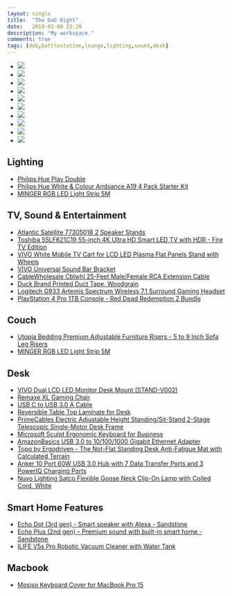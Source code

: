 ```yaml
---
layout: single
title:  "The Dab Right"
date:   2019-02-08 22:29
description: "My workspace."
comments: true
tags: [dab,battlestation,lounge,lighting,sound,desk]
---
```


<ul id="light-slider">
  <li data-thumb="/assets/images/battlestation/desk/at_kitchen_facing_printer/cool-standing4.jpg" data-src="/assets/images/battlestation/desk/at_kitchen_facing_printer/cool-standing4.jpg">
    <img src="/assets/images/battlestation/desk/at_kitchen_facing_printer/cool-standing4.jpg" />
  </li>
  <li data-thumb="/assets/images/battlestation/desk/at_kitchen_facing_printer/cool-sitting.jpg" data-src="/assets/images/battlestation/desk/at_kitchen_facing_printer/cool-sitting.jpg">
    <img src="/assets/images/battlestation/desk/at_kitchen_facing_printer/cool-sitting.jpg" />
  </li>
    <li data-thumb="/assets/images/battlestation/desk/at_couch_facing_desk/animated.gif" data-src="/assets/images/battlestation/desk/at_couch_facing_desk/animated.gif">
        <img src="/assets/images/battlestation/desk/at_couch_facing_desk/animated.gif" />
    </li>
    <li data-thumb="/assets/images/battlestation/desk/at_kitchen_facing_printer/warm-sitting.jpg" data-src="/assets/images/battlestation/desk/at_kitchen_facing_printer/warm-sitting.jpg">
        <img src="/assets/images/battlestation/desk/at_kitchen_facing_printer/warm-sitting.jpg" />
    </li>
    <li data-thumb="/assets/images/battlestation/desk/at_kitchen_facing_printer/warm-standing.jpg" data-src="/assets/images/battlestation/desk/at_kitchen_facing_printer/warm-standing.jpg">
        <img src="/assets/images/battlestation/desk/at_kitchen_facing_printer/warm-standing.jpg" />
    </li>
    <li data-thumb="/assets/images/battlestation/desk/at_kitchen_facing_printer/daytime.jpg" data-src="/assets/images/battlestation/desk/at_kitchen_facing_printer/daytime.jpg">
        <img src="/assets/images/battlestation/desk/at_kitchen_facing_printer/daytime.jpg" />
    </li>
    <li data-thumb="/assets/images/battlestation/desk/at_entrance_facing_printer/cool-standing2.jpg" data-src="/assets/images/battlestation/desk/at_entrance_facing_printer/cool-standing2.jpg">
        <img src="/assets/images/battlestation/desk/at_entrance_facing_printer/cool-standing2.jpg" />
    </li>
    <li data-thumb="/assets/images/battlestation/desk/at_entrance_facing_printer/warm-standing2.jpg" data-src="/assets/images/battlestation/desk/at_entrance_facing_printer/warm-standing2.jpg">
        <img src="/assets/images/battlestation/desk/at_entrance_facing_printer/warm-standing2.jpg" />
    </li>
    <li data-thumb="/assets/images/battlestation/desk/at_couch_facing_desk/cool.jpg" data-src="/assets/images/battlestation/desk/at_couch_facing_desk/cool.jpg">
        <img src="/assets/images/battlestation/desk/at_couch_facing_desk/cool.jpg" />
    </li>
    <li data-thumb="/assets/images/battlestation/desk/at_couch_facing_desk/cool-sitting2.jpg" data-src="/assets/images/battlestation/desk/at_couch_facing_desk/cool-sitting2.jpg">
        <img src="/assets/images/battlestation/desk/at_couch_facing_desk/cool-sitting2.jpg" />
    </li>
</ul>

<script type="text/javascript">
    $(document).ready(function() {
        $('#light-slider').lightSlider({
        item: 1,
        mode: "slide",
        useCSS: true,
 
        speed: 400, //ms'
        auto: true,
        loop: true,
        slideEndAnimation: true,
        pause: 3000,
 
        autoWidth: false,
        adaptiveHeight: true,
        vertical: true,
 
        pager: true,
        gallery: true,
        
        thumbItem: 10,
        thumbMargin: 5,
        slideMargin: 10
       });
    });
</script>

## Lighting

- [Philips Hue Play Double](https:/B07GXB3S7Z/www.amazon.ca/dp/B07GXB3S7Z/?tag=pwntrik-20)
- [Philips Hue White & Colour Ambiance A19 4 Pack Starter Kit](https://www.amazon.ca/dp/B075JL1HR9/?tag=pwntrik-20)
- [MINGER RGB LED Light Strip 5M](https://www.amazon.ca/dp/B07DG1CD8H/?tag=pwntrik-20)

## TV, Sound & Entertainment

- [Atlantic Satellite 77305018 2 Speaker Stands](https://www.amazon.ca/dp/B075JL1HR9/?tag=pwntrik-20)
- [Toshiba 55LF621C19 55-inch 4K Ultra HD Smart LED TV with HDR - Fire TV Edition](https://www.amazon.ca/dp/B07HCZX8KC/?tag=pwntrik-20)
- [VIVO White Mobile TV Cart for LCD LED Plasma Flat Panels Stand with Wheels](https://www.amazon.ca/dp/B072MB8TKS/?tag=pwntrik-20)
- [VIVO Universal Sound Bar Bracket](https://www.amazon.ca/dp/B01GGS92YE/?tag=pwntrik-20)
- [CableWholesale Cblwhl 25-Feet Male/Female RCA Extension Cable](https://www.amazon.ca/dp/B000I1EYK8/?tag=pwntrik-20)
- [Duck Brand Printed Duct Tape, Woodgrain](https://www.amazon.ca/dp/B00MFU8A0A/?tag=pwntrik-20)
- [Logitech G933 Artemis Spectrum Wireless 7.1 Surround Gaming Headset](https://www.amazon.ca/dp/B0148NPJ78/?tag=pwntrik-20)
- [PlayStation 4 Pro 1TB Console - Red Dead Redemption 2 Bundle](https://www.amazon.ca/dp/B07HMLSN5F/?tag=pwntrik-20)

## Couch

- [Utopia Bedding Premium Adjustable Furniture Risers - 5 to 9 Inch Sofa Leg Risers](https://www.amazon.ca/dp/B073WFCV1L/?tag=pwntrik-20)
- [MINGER RGB LED Light Strip 5M](https://www.amazon.ca/dp/B07DG1CD8H/?tag=pwntrik-20)

## Desk

- [VIVO Dual LCD LED Monitor Desk Mount (STAND-V002)](https://www.amazon.ca/dp/B009S750LA/?tag=pwntrik-20)
- [Remaxe XL Gaming Chair](https://www.amazon.ca/dp/B07G3FF4J9/?tag=pwntrik-20)
- [USB C to USB 3.0 A Cable](https://www.amazon.ca/dp/B0194WSKOM/?tag=pwntrik-20)
- [Reversible Table Top Laminate for Desk](https://www.amazon.ca/dp/B07FF9KL9F/?tag=pwntrik-20)
- [PrimeCables Electric Adjustable Height Standing/Sit-Stand 2-Stage Telescopic Single-Motor Desk Frame](https://www.amazon.ca/dp/B0797KCDVN/?tag=pwntrik-20)
- [Microsoft Sculpt Ergonomic Keyboard for Business](https://www.amazon.ca/dp/B00CYX26BC/?tag=pwntrik-20)
- [AmazonBasics USB 3.0 to 10/100/1000 Gigabit Ethernet Adapter](https://www.amazon.ca/dp/B00M77HMU0/?tag=pwntrik-20)
- [Topo by Ergodriven - The Not-Flat Standing Desk Anti-Fatigue Mat with Calculated Terrain](https://www.amazon.ca/dp/B00V3TO9KO/?tag=pwntrik-20)
- [Anker 10 Port 60W USB 3.0 Hub with 7 Data Transfer Ports and 3 PowerIQ Charging Ports](https://www.amazon.ca/dp/B00VDVCQ84/?tag=pwntrik-20)
- [Nuvo Lighting Satco Flexible Goose Neck Clip-On Lamp with Coiled Cord, White](https://www.amazon.ca/dp/B000LF84VQ/?tag=pwntrik-20)

## Smart Home Features

- [Echo Dot (3rd gen) - Smart speaker with Alexa - Sandstone](https://www.amazon.ca/dp/B0792H8GHQ/?tag=pwntrik-20)
- [Echo Plus (2nd gen) – Premium sound with built-in smart home - Sandstone](https://www.amazon.ca/dp/B0794TR61F/?tag=pwntrik-20)
- [ILIFE V5s Pro Robotic Vacuum Cleaner with Water Tank](https://www.amazon.ca/dp/B06XD17JQN/?tag=pwntrik-20)

## Macbook

- [Mosiso Keyboard Cover for MacBook Pro 15](https://www.amazon.ca/dp/B075JL1HR9/?tag=pwntrik-20)

